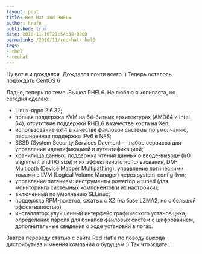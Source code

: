 ```yaml
--- 
layout: post 
title: Red Hat and RHEL6 
author: hrafn 
published: true 
date: 2010-11-10T21:54:38+0000 
permalink: /2010/11/red-hat-rhel6 
tags:
- rhel
- redhat
--- 
```


Ну вот я и дождался. Дождался почти всего :) Теперь осталось подождать CentOS 6

Ладно, теперь по теме. Вышел RHEL6. Не люблю я копипаста, но сегодня сделаю:

  * Linux-ядро 2.6.32;
  * полная поддержка KVM на 64-битных архитектурах (AMD64 и Intel 64), отсутствие поддержки RHEL6 в качестве хоста на Xen;
  * использование ext4 в качестве файловой системы по умолчанию, расширенная поддержка IPv6 в NFS;
  * SSSD (System Security Services Daemon) — набор сервисов для управления идентификацией и аутентификацией;
  * хранилища данных: поддержка чтения данных о вводе-выводе (I/O alignment and I/O size) и их эффективного использования, DM-Multipath (Device Mapper Multipathing), управление логическими томами в LVM (Logical Volume Manager) через system-config-lvm;
  * управление питанием: инструменты powertop и tuned (для мониторинга системных компонентов и их настройки);
  * включенный по умолчанию SELinux;
  * поддержка RPM-пакетов, сжатых с XZ (на базе LZMA2, но с большой эффективностью)
  * инсталлятор: улучшенный интерфейс графического установщика, определение пароля для бэкапов файловых систем с шифрованием, дополнительные сведения о ходе установки в логах.

Завтра переведу статью с сайта Red Hat'а по поводу выхода дистрибутива и
мнения компании о будущем :) Так что ждите...

